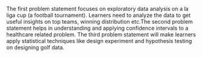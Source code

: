 The first problem statement focuses on exploratory data analysis on a la liga cup (a football tournament).
Learners need to analyze the data to get useful insights on top teams, winning distribution etc.The second 
problem statement helps in understanding and applying confidence intervals to a healthcare related problem.
The third problem statement will make learners apply statistical techniques like design experiment and
hypothesis testing on designing golf data.
